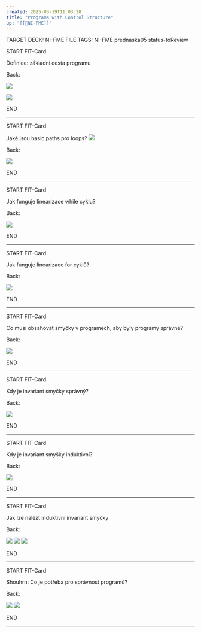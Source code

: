 ```yaml
---
created: 2025-03-19T11:03:28
title: "Programs with Control Structure"
up: "[[📖NI-FME]]"
---
```


TARGET DECK: NI-FME
FILE TAGS: NI-FME prednaska05 status-toReview


START
FIT-Card

Definice: základní cesta programu

Back:

![](../../Assets/Pasted%20image%2020250319110804.png)

<!-- ExampleStart -->
![](../../Assets/Pasted%20image%2020250319111426.png)
<!-- ExampleEnd -->
<!--ID: 1746599655130-->
END

---


START
FIT-Card

Jaké jsou basic paths pro loops?
![](../../Assets/Pasted%20image%2020250319112243.png)

Back:

![](../../Assets/Pasted%20image%2020250319112259.png)
<!--ID: 1746599655138-->
END

---


START
FIT-Card

Jak funguje linearizace while cyklu?

Back:

![](../../Assets/Pasted%20image%2020250319112904.png)
<!--ID: 1746599655146-->
END

---


START
FIT-Card

Jak funguje linearizace for cyklů?

Back:

![](../../Assets/Pasted%20image%2020250319112945.png)
<!--ID: 1746599655154-->
END

---


START
FIT-Card

Co musí obsahovat smyčky v programech, aby byly programy správné?

Back:

![](../../Assets/Pasted%20image%2020250319114403.png)
<!--ID: 1746599655161-->
END

---


START
FIT-Card

Kdy je invariant smyčky správný?

Back:

![](../../Assets/Pasted%20image%2020250319114455.png)
<!--ID: 1746599655169-->
END

---


START
FIT-Card

Kdy je invariant smyšky induktivní?

Back:

![](../../Assets/Pasted%20image%2020250319114511.png)
<!--ID: 1746599655177-->
END

---


START
FIT-Card

Jak lze nalézt induktivní invariant smyčky

Back:

![](../../Assets/Pasted%20image%2020250319114541.png)
![](../../Assets/Pasted%20image%2020250319114550.png)
![](../../Assets/Pasted%20image%2020250319114604.png)
<!--ID: 1746599655184-->
END

---


START
FIT-Card

Shouhrn: Co je potřeba pro správnost programů?

Back:

![](../../Assets/Pasted%20image%2020250319120016.png)
![](../../Assets/Pasted%20image%2020250319120023.png)
<!--ID: 1746599655192-->
END

---
